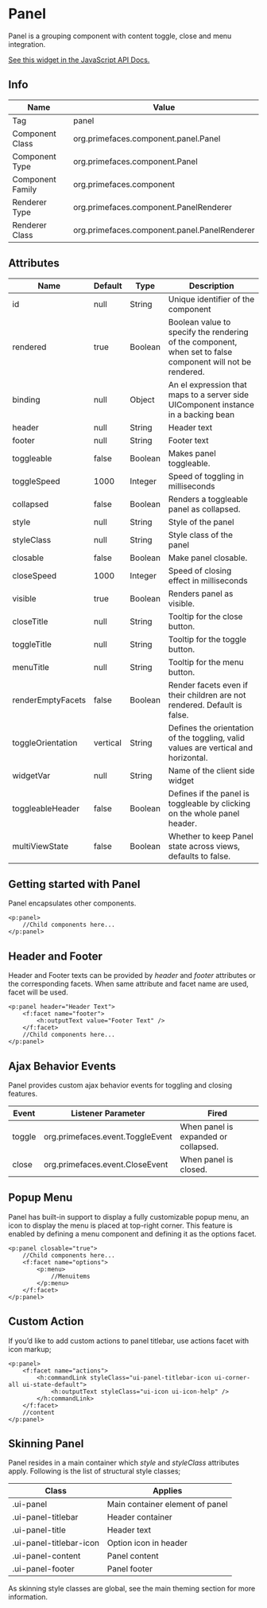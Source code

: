 # Panel

Panel is a grouping component with content toggle, close and menu integration.

[See this widget in the JavaScript API Docs.](../jsdocs/classes/src_PrimeFaces.PrimeFaces.widget.Panel-1.html)

## Info

| Name | Value |
| --- | --- |
| Tag | panel
| Component Class | org.primefaces.component.panel.Panel
| Component Type | org.primefaces.component.Panel
| Component Family | org.primefaces.component |
| Renderer Type | org.primefaces.component.PanelRenderer
| Renderer Class | org.primefaces.component.panel.PanelRenderer

## Attributes

| Name | Default | Type | Description | 
| --- | --- | --- | --- |
id | null | String | Unique identifier of the component
rendered | true | Boolean | Boolean value to specify the rendering of the component, when set to false component will not be rendered.
binding | null | Object | An el expression that maps to a server side UIComponent instance in a backing bean
header | null | String | Header text
footer | null | String | Footer text
toggleable | false | Boolean | Makes panel toggleable.
toggleSpeed | 1000 | Integer | Speed of toggling in milliseconds
collapsed | false | Boolean | Renders a toggleable panel as collapsed.
style | null | String | Style of the panel
styleClass | null | String | Style class of the panel
closable | false | Boolean | Make panel closable.
closeSpeed | 1000 | Integer | Speed of closing effect in milliseconds
visible | true | Boolean | Renders panel as visible.
closeTitle | null | String | Tooltip for the close button.
toggleTitle | null | String | Tooltip for the toggle button.
menuTitle | null | String | Tooltip for the menu button.
renderEmptyFacets | false | Boolean | Render facets even if their children are not rendered. Default is false.
toggleOrientation | vertical | String | Defines the orientation of the toggling, valid values are vertical and horizontal.
widgetVar | null | String | Name of the client side widget
toggleableHeader | false | Boolean | Defines if the panel is toggleable by clicking on the whole panel header.
multiViewState | false | Boolean | Whether to keep Panel state across views, defaults to false.

## Getting started with Panel
Panel encapsulates other components.

```xhtml
<p:panel>
    //Child components here...
</p:panel>
```
## Header and Footer
Header and Footer texts can be provided by _header_ and _footer_ attributes or the corresponding facets.
When same attribute and facet name are used, facet will be used.

```xhtml
<p:panel header="Header Text">
    <f:facet name="footer">
        <h:outputText value="Footer Text" />
    </f:facet>
    //Child components here...
</p:panel>
```
## Ajax Behavior Events
Panel provides custom ajax behavior events for toggling and closing features.

| Event | Listener Parameter | Fired |
| --- | --- | --- |
toggle | org.primefaces.event.ToggleEvent | When panel is expanded or collapsed.
close | org.primefaces.event.CloseEvent | When panel is closed.

## Popup Menu
Panel has built-in support to display a fully customizable popup menu, an icon to display the menu
is placed at top-right corner. This feature is enabled by defining a menu component and defining it
as the options facet.

```xhtml
<p:panel closable="true">
    //Child components here...
    <f:facet name="options">
        <p:menu>
            //Menuitems
        </p:menu>
    </f:facet>
</p:panel>
```
## Custom Action
If you’d like to add custom actions to panel titlebar, use actions facet with icon markup;

```xhtml
<p:panel>
    <f:facet name="actions">
        <h:commandLink styleClass="ui-panel-titlebar-icon ui-corner-all ui-state-default">
            <h:outputText styleClass="ui-icon ui-icon-help" />
        </h:commandLink>
    </f:facet>
    //content
</p:panel>
```
## Skinning Panel
Panel resides in a main container which _style_ and _styleClass_ attributes apply. Following is the list of
structural style classes;

| Class | Applies | 
| --- | --- | 
.ui-panel | Main container element of panel
.ui-panel-titlebar | Header container
.ui-panel-title | Header text
.ui-panel-titlebar-icon | Option icon in header
.ui-panel-content | Panel content
.ui-panel-footer | Panel footer

As skinning style classes are global, see the main theming section for more information.


